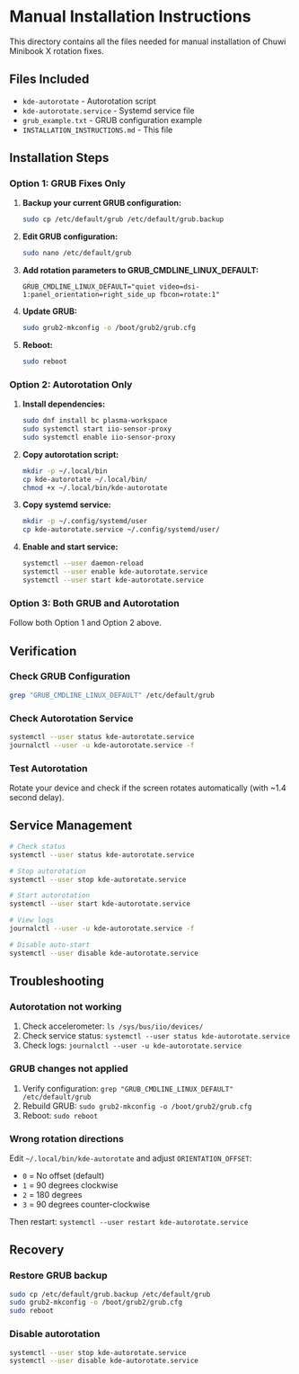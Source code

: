 # Manual Installation Instructions

This directory contains all the files needed for manual installation of Chuwi Minibook X rotation fixes.

## Files Included

- `kde-autorotate` - Autorotation script
- `kde-autorotate.service` - Systemd service file
- `grub_example.txt` - GRUB configuration example
- `INSTALLATION_INSTRUCTIONS.md` - This file

## Installation Steps

### Option 1: GRUB Fixes Only

1. **Backup your current GRUB configuration:**
   ```bash
   sudo cp /etc/default/grub /etc/default/grub.backup
   ```

2. **Edit GRUB configuration:**
   ```bash
   sudo nano /etc/default/grub
   ```

3. **Add rotation parameters to GRUB_CMDLINE_LINUX_DEFAULT:**
   ```
   GRUB_CMDLINE_LINUX_DEFAULT="quiet video=dsi-1:panel_orientation=right_side_up fbcon=rotate:1"
   ```

4. **Update GRUB:**
   ```bash
   sudo grub2-mkconfig -o /boot/grub2/grub.cfg
   ```

5. **Reboot:**
   ```bash
   sudo reboot
   ```

### Option 2: Autorotation Only

1. **Install dependencies:**
   ```bash
   sudo dnf install bc plasma-workspace
   sudo systemctl start iio-sensor-proxy
   sudo systemctl enable iio-sensor-proxy
   ```

2. **Copy autorotation script:**
   ```bash
   mkdir -p ~/.local/bin
   cp kde-autorotate ~/.local/bin/
   chmod +x ~/.local/bin/kde-autorotate
   ```

3. **Copy systemd service:**
   ```bash
   mkdir -p ~/.config/systemd/user
   cp kde-autorotate.service ~/.config/systemd/user/
   ```

4. **Enable and start service:**
   ```bash
   systemctl --user daemon-reload
   systemctl --user enable kde-autorotate.service
   systemctl --user start kde-autorotate.service
   ```

### Option 3: Both GRUB and Autorotation

Follow both Option 1 and Option 2 above.

## Verification

### Check GRUB Configuration
```bash
grep "GRUB_CMDLINE_LINUX_DEFAULT" /etc/default/grub
```

### Check Autorotation Service
```bash
systemctl --user status kde-autorotate.service
journalctl --user -u kde-autorotate.service -f
```

### Test Autorotation
Rotate your device and check if the screen rotates automatically (with ~1.4 second delay).

## Service Management

```bash
# Check status
systemctl --user status kde-autorotate.service

# Stop autorotation
systemctl --user stop kde-autorotate.service

# Start autorotation
systemctl --user start kde-autorotate.service

# View logs
journalctl --user -u kde-autorotate.service -f

# Disable auto-start
systemctl --user disable kde-autorotate.service
```

## Troubleshooting

### Autorotation not working
1. Check accelerometer: `ls /sys/bus/iio/devices/`
2. Check service status: `systemctl --user status kde-autorotate.service`
3. Check logs: `journalctl --user -u kde-autorotate.service`

### GRUB changes not applied
1. Verify configuration: `grep "GRUB_CMDLINE_LINUX_DEFAULT" /etc/default/grub`
2. Rebuild GRUB: `sudo grub2-mkconfig -o /boot/grub2/grub.cfg`
3. Reboot: `sudo reboot`

### Wrong rotation directions
Edit `~/.local/bin/kde-autorotate` and adjust `ORIENTATION_OFFSET`:
- `0` = No offset (default)
- `1` = 90 degrees clockwise
- `2` = 180 degrees
- `3` = 90 degrees counter-clockwise

Then restart: `systemctl --user restart kde-autorotate.service`

## Recovery

### Restore GRUB backup
```bash
sudo cp /etc/default/grub.backup /etc/default/grub
sudo grub2-mkconfig -o /boot/grub2/grub.cfg
sudo reboot
```

### Disable autorotation
```bash
systemctl --user stop kde-autorotate.service
systemctl --user disable kde-autorotate.service
```
